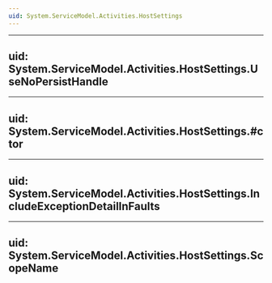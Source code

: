 ```yaml
---
uid: System.ServiceModel.Activities.HostSettings
---
```


---
uid: System.ServiceModel.Activities.HostSettings.UseNoPersistHandle
---

---
uid: System.ServiceModel.Activities.HostSettings.#ctor
---

---
uid: System.ServiceModel.Activities.HostSettings.IncludeExceptionDetailInFaults
---

---
uid: System.ServiceModel.Activities.HostSettings.ScopeName
---
